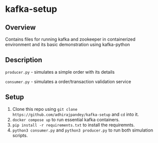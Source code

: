 # kafka-setup

## Overview
Contains files for running kafka and zookeeper in containerized environment and its basic demonstration using kafka-python

## Description
`producer.py` - simulates a simple order with its details

`consumer.py` - simulates a order/transaction validation service

## Setup
1. Clone this repo using `git clone https://github.com/adhirajpandey/kafka-setup` and `cd` into it.
2. `docker compose up` to run essential kafka containers.
3. `pip install -r requirements.txt` to install the requiremnts.
4. `python3 consumer.py` and `python3 producer.py` to run both simulation scripts.